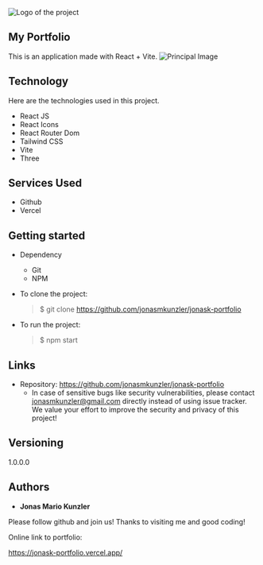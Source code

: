 ![Logo of the project](https://github.com/Lucasdfg07/Evernote-clone-web/blob/master/src/assets/images/logo.png)

## My Portfolio

This is an application made with React + Vite.
![Principal Image](https://github.com/Lucasdfg07/Evernote-clone-web/blob/master/src/assets/images/presentation.png)

## Technology

Here are the technologies used in this project.

- React JS
- React Icons
- React Router Dom
- Tailwind CSS
- Vite
- Three

## Services Used

- Github
- Vercel

## Getting started

- Dependency

  - Git
  - NPM

- To clone the project:

  > $ git clone https://github.com/jonasmkunzler/jonask-portfolio

- To run the project:

  > $ npm start

## Links

- Repository: https://github.com/jonasmkunzler/jonask-portfolio
  - In case of sensitive bugs like security vulnerabilities, please contact
    jonasmkunzler@gmail.com directly instead of using issue tracker. We value your effort
    to improve the security and privacy of this project!

## Versioning

1.0.0.0

## Authors

- **Jonas Mario Kunzler**

Please follow github and join us!
Thanks to visiting me and good coding!

Online link to portfolio:

https://jonask-portfolio.vercel.app/
